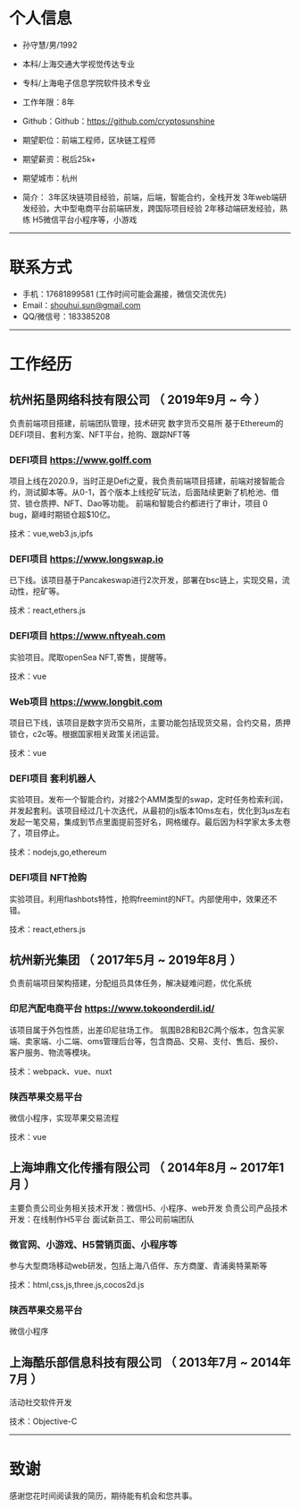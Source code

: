 # 个人信息

 - 孙守慧/男/1992
 - 本科/上海交通大学视觉传达专业
 - 专科/上海电子信息学院软件技术专业
 - 工作年限：8年
 - Github：Github：https://github.com/cryptosunshine

 - 期望职位：前端工程师，区块链工程师
 - 期望薪资：税后25k+
 - 期望城市：杭州

 - 简介：
        3年区块链项目经验，前端，后端，智能合约，全栈开发
        3年web端研发经验，大中型电商平台前端研发，跨国际项目经验
        2年移动端研发经验，熟练 H5微信平台小程序等，小游戏
    
---


# 联系方式

- 手机：17681899581 (工作时间可能会漏接，微信交流优先)
- Email：shouhui.sun@gmail.com
- QQ/微信号：183385208

---


# 工作经历

## 杭州拓垦网络科技有限公司 （ 2019年9月 ~ 今 ）
负责前端项目搭建，前端团队管理，技术研究
数字货币交易所
基于Ethereum的DEFI项目、套利方案、NFT平台，抢购、跟踪NFT等

### DEFI项目 https://www.golff.com 

项目上线在2020.9，当时正是Defi之夏，我负责前端项目搭建，前端对接智能合约，测试脚本等。从0-1，首个版本上线挖矿玩法，后面陆续更新了机枪池、借贷、锁仓质押、NFT、Dao等功能。 前端和智能合约都进行了审计，项目 0 bug，巅峰时期锁仓超$10亿。

技术：vue,web3.js,ipfs


### DEFI项目 https://www.longswap.io
已下线。该项目基于Pancakeswap进行2次开发，部署在bsc链上，实现交易，流动性，挖矿等。

技术：react,ethers.js


### DEFI项目 https://www.nftyeah.com
实验项目。爬取openSea NFT,寄售，提醒等。

技术：vue

### Web项目 https://www.longbit.com

项目已下线，该项目是数字货币交易所，主要功能包括现货交易，合约交易，质押锁仓，c2c等。根据国家相关政策关闭运营。

技术：vue

### DEFI项目 套利机器人
实验项目。发布一个智能合约，对接2个AMM类型的swap，定时任务检索利润，并发起套利。该项目经过几十次迭代，从最初的js版本10ms左右，优化到3μs左右发起一笔交易，集成到节点里面提前签好名，网格缓存。最后因为科学家太多太卷了，项目停止。

技术：nodejs,go,ethereum

### DEFI项目 NFT抢购
实验项目。利用flashbots特性，抢购freemint的NFT。内部使用中，效果还不错。

技术：react,ethers.js


## 杭州新光集团 （ 2017年5月 ~ 2019年8月 ）
负责前端项目架构搭建，分配组员具体任务，解决疑难问题，优化系统

### 印尼汽配电商平台 https://www.tokoonderdil.id/
该项目属于外包性质，出差印尼驻场工作。 氛围B2B和B2C两个版本，包含买家端、卖家端、小二端、oms管理后台等，包含商品、交易、支付、售后、报价、客户服务、物流等模块。

技术：webpack、vue、nuxt

### 陕西苹果交易平台 
微信小程序，实现苹果交易流程

技术：vue

## 上海坤鼎文化传播有限公司 （ 2014年8月 ~ 2017年1月 ）
主要负责公司业务相关技术开发：微信H5、小程序、web开发
负责公司产品技术开发：在线制作H5平台
面试新员工、带公司前端团队

### 微官网、小游戏、H5营销页面、小程序等
参与大型商场移动web研发，包括上海八佰伴、东方商厦、青浦奥特莱斯等

技术：html,css,js,three.js,cocos2d.js

### 陕西苹果交易平台 
微信小程序


## 上海酷乐部信息科技有限公司 （ 2013年7月 ~ 2014年7月 ）
活动社交软件开发

技术：Objective-C

---

# 致谢
感谢您花时间阅读我的简历，期待能有机会和您共事。
